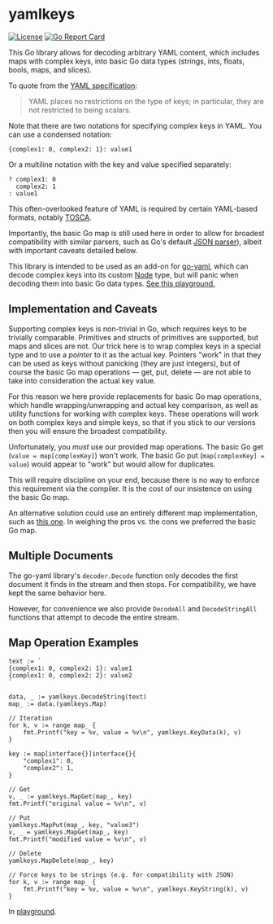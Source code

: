 yamlkeys
========

[![License](https://img.shields.io/badge/License-Apache%202.0-blue.svg)](https://opensource.org/licenses/Apache-2.0)
[![Go Report Card](https://goreportcard.com/badge/github.com/tliron/yamlkeys)](https://goreportcard.com/report/github.com/tliron/yamlkeys)

This Go library allows for decoding arbitrary YAML content, which includes maps with complex
keys, into basic Go data types (strings, ints, floats, bools, maps, and slices).

To quote from the [YAML specification](https://yaml.org/spec/1.2/spec.html#tag/repository/map):

> YAML places no restrictions on the type of keys; in particular, they are not restricted to
> being scalars.

Note that there are two notations for specifying complex keys in YAML. You can use a condensed
notation:

    {complex1: 0, complex2: 1}: value1

Or a multiline notation with the key and value specified separately:

    ? complex1: 0
      complex2: 1
    : value1

This often-overlooked feature of YAML is required by certain YAML-based formats, notably
[TOSCA](http://docs.oasis-open.org/tosca/TOSCA-Simple-Profile-YAML/v1.3/TOSCA-Simple-Profile-YAML-v1.3.html#_Schema_Definition).

Importantly, the basic Go map is still used here in order to allow for broadest compatibility
with similar parsers, such as Go's default [JSON parser](https://golang.org/pkg/encoding/json/)),
albeit with important caveats detailed below.

This library is intended to be used as an add-on for
[go-yaml](https://github.com/go-yaml/yaml), which can decode complex keys into its custom
[Node](https://godoc.org/gopkg.in/yaml.v3#Node) type, but will panic when decoding them into
basic Go data types. [See this playground.](https://play.golang.org/p/6xhXvK3UNbi)


Implementation and Caveats
--------------------------

Supporting complex keys is non-trivial in Go, which requires keys to be trivially comparable.
Primitives and structs of primitives are supported, but maps and slices are not. Our trick here
is to wrap complex keys in a special type and to use a *pointer* to it as the actual key.
Pointers "work" in that they can be used as keys without panicking (they are just integers),
but of course the basic Go map operations — get, put, delete — are not able to take into
consideration the actual key value.

For this reason we here provide replacements for basic Go map operations, which handle
wrapping/unwrapping and actual key comparison, as well as utility functions for working with
complex keys. These operations will work on both complex keys and simple keys, so that if you
stick to our versions then you will ensure the broadest compatibility.

Unfortunately, you *must* use our provided map operations. The basic Go get
(`value = map[complexKey]`) won't work. The basic Go put (`map[complexKey] = value`) would
appear to "work" but would allow for duplicates.

This will require discipline on your end, because there is no way to enforce this requirement
via the compiler. It is the cost of our insistence on using the basic Go map.

An alternative solution could use an entirely different map implementation, such as
[this one](https://godoc.org/github.com/timtadh/data-structures/hashtable). In weighing the
pros vs. the cons we preferred the basic Go map.


Multiple Documents
------------------

The go-yaml library's `decoder.Decode` function only decodes the first document it finds in the
stream and then stops. For compatibility, we have kept the same behavior here.

However, for convenience we also provide `DecodeAll` and `DecodeStringAll` functions that attempt
to decode the entire stream.


Map Operation Examples
----------------------

    text := `
    {complex1: 0, complex2: 1}: value1
    {complex1: 0, complex2: 2}: value2
    `

    data, _ := yamlkeys.DecodeString(text)
    map_ := data.(yamlkeys.Map)

    // Iteration
    for k, v := range map_ {
        fmt.Printf("key = %v, value = %v\n", yamlkeys.KeyData(k), v)
    }

    key := map[interface{}]interface{}{
        "complex1": 0,
        "complex2": 1,
    }

    // Get
    v, _ := yamlkeys.MapGet(map_, key)
    fmt.Printf("original value = %v\n", v)

    // Put
    yamlkeys.MapPut(map_, key, "value3")
    v, _ = yamlkeys.MapGet(map_, key)
    fmt.Printf("modified value = %v\n", v)

    // Delete
    yamlkeys.MapDelete(map_, key)

    // Force keys to be strings (e.g. for compatibility with JSON)
    for k, v := range map_ {
        fmt.Printf("key = %v, value = %v\n", yamlkeys.KeyString(k), v)
    }

In [playground](https://play.golang.org/p/QYpGZhLnrMB).
